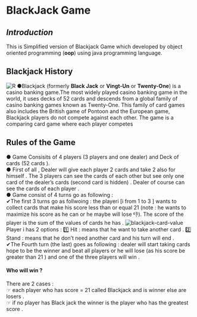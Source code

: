 # BlackJack Game
## *Introduction*
This is  Simplified version of Blackjack Game which developed by object oriented programming (**oop**) using java programming language.
## Blackjack History
![R](https://user-images.githubusercontent.com/99830416/156048934-9867ddba-4c81-49d8-84e1-ba5c6e472411.jpg)
●Blackjack (formerly **Black Jack** or **Vingt-Un** or **Twenty-One**) is a casino banking game.The most widely played casino banking game in the world, it uses decks of 52 cards and descends from a global family of casino banking games known as Twenty-One. This family of card games also includes the British game of Pontoon and the European game, Blackjack players do not compete against each other. The game is a comparing card game where each player competes
## Rules of the Game
● Game Consisits of 4 players (3 players and one dealer) and Deck of cards (52 cards ).<br />
● First of all , Dealer will give each player 2 cards and take 2 also for himself . The 3 players can see the cards of each other but see only one card of the dealer’s cards (second card  is hidden) . Dealer of course can see the cards of each player .<br />
● Game consist of 4 turns go as following : <br />
 ✔The first 3 turns go as  follwoing : the  playeri [i from 1 to 3 ] wants to collect cards that make his score less than or equal 21 (note : he wants to maximize his score as he  can or he maybe will lose 👎). The score of the player is the sum of the values of cards he has .
 ![blackjack-card-value](https://user-images.githubusercontent.com/99830416/156063405-e3bb790f-ffb3-4a14-a5db-91bed8a90ec3.jpg)
 <br />
Player i has 2 options : 1️⃣ Hit : means that he want to take  another card . 2️⃣ Stand : means that he don’t need another card and his turn will end . <br />
 ✔The Fourth turn (the last) goes as following : dealer will start taking cards hope to be the winner and beat all players or he will lose (as his score be greater than 21 ) and one of the three players will win .
#### Who will win ? 
There are 2 cases : <br /> ☞ each player who has score = 21 called Blackjack and is winner else are losers . <br />
☞ if no player has Black jack the winner is the player who has the greatest score . <br />

 

